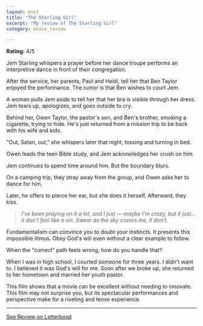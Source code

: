 ```yaml
---
layout: post
title: "The Starling Girl"
excerpt: "My review of The Starling Girl"
category: movie_review

---
```


**Rating:** 4/5

Jem Starling whispers a prayer before her dance troupe performs an interpretive dance in front of their congregation.

After the service, her parents, Paul and Heidi, tell her that Ben Taylor enjoyed the performance. The rumor is that Ben wishes to court Jem.

A woman pulls Jem aside to tell her that her bra is visible through her dress. Jem tears up, apologizes, and goes outside to cry.

Behind her, Owen Taylor, the pastor's son, and Ben's brother, smoking a cigarette, trying to hide. He's just returned from a mission trip to be back with his wife and kids.

"Out, Satan, out," she whispers later that night, tossing and turning in bed.

Owen leads the teen Bible study, and Jem acknowledges her crush on him.

Jem continues to spend time around him. But the boundary blurs.

On a camping trip, they stray away from the group, and Owen asks her to dance for him.

Later, he offers to pierce her ear, but she does it herself. Afterward, they kiss.

<blockquote><i>I've been praying on it a lot, and I just — maybe I'm crazy, but it just… it don't feel like a sin. Swear as the sky covers me, it don't.</i></blockquote>

Fundamentalism can convince you to doubt your instincts. It presents this impossible litmus. Obey God's will even without a clear example to follow.

When the "correct" path feels wrong, how do you handle that?

When I was in high school, I courted someone for three years. I didn't want to. I believed it was God's will for me. Soon after we broke up, she returned to her hometown and married her youth pastor.

This film shows that a movie can be excellent without needing to innovate. This film may not surprise you, but its spectacular performances and perspective make for a riveting and tense experience.

<hr>

[See Review on Letterboxd](https://boxd.it/5fJg8l)
